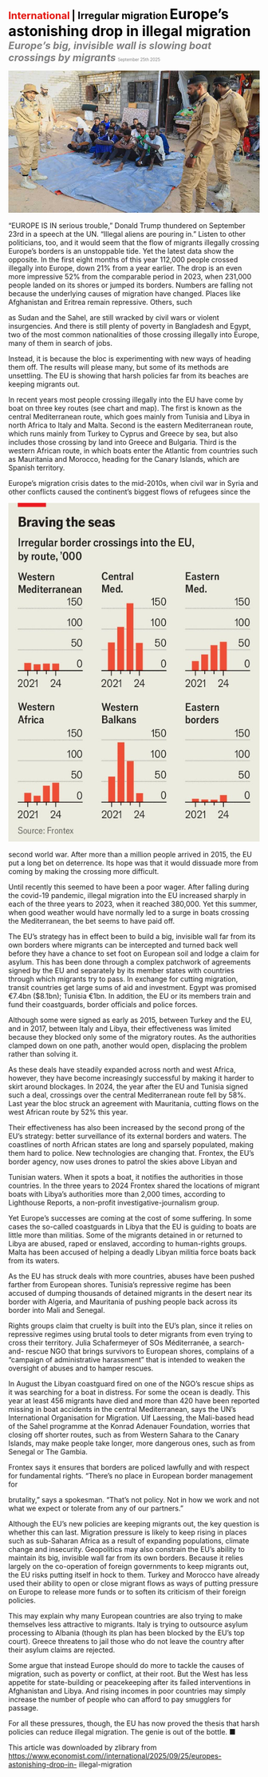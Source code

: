 <span style="color:#E3120B; font-size:14.9pt; font-weight:bold;">International</span> <span style="color:#000000; font-size:14.9pt; font-weight:bold;">| Irregular migration</span>
<span style="color:#000000; font-size:21.0pt; font-weight:bold;">Europe’s astonishing drop in illegal migration</span>
<span style="color:#808080; font-size:14.9pt; font-weight:bold; font-style:italic;">Europe’s big, invisible wall is slowing boat crossings by migrants</span>
<span style="color:#808080; font-size:6.2pt;">September 25th 2025</span>

![](../images/050_Europes_astonishing_drop_in_illegal_migration/p0211_img01.jpeg)

“EUROPE IS IN serious trouble,” Donald Trump thundered on September 23rd in a speech at the UN. “Illegal aliens are pouring in.” Listen to other politicians, too, and it would seem that the flow of migrants illegally crossing Europe’s borders is an unstoppable tide. Yet the latest data show the opposite. In the first eight months of this year 112,000 people crossed illegally into Europe, down 21% from a year earlier. The drop is an even more impressive 52% from the comparable period in 2023, when 231,000 people landed on its shores or jumped its borders. Numbers are falling not because the underlying causes of migration have changed. Places like Afghanistan and Eritrea remain repressive. Others, such

as Sudan and the Sahel, are still wracked by civil wars or violent insurgencies. And there is still plenty of poverty in Bangladesh and Egypt, two of the most common nationalities of those crossing illegally into Europe, many of them in search of jobs.

Instead, it is because the bloc is experimenting with new ways of heading them off. The results will please many, but some of its methods are unsettling. The EU is showing that harsh policies far from its beaches are keeping migrants out.

In recent years most people crossing illegally into the EU have come by boat on three key routes (see chart and map). The first is known as the central Mediterranean route, which goes mainly from Tunisia and Libya in north Africa to Italy and Malta. Second is the eastern Mediterranean route, which runs mainly from Turkey to Cyprus and Greece by sea, but also includes those crossing by land into Greece and Bulgaria. Third is the western African route, in which boats enter the Atlantic from countries such as Mauritania and Morocco, heading for the Canary Islands, which are Spanish territory.

Europe’s migration crisis dates to the mid-2010s, when civil war in Syria and other conflicts caused the continent’s biggest flows of refugees since the

![](../images/050_Europes_astonishing_drop_in_illegal_migration/p0212_img01.jpeg)

second world war. After more than a million people arrived in 2015, the EU put a long bet on deterrence. Its hope was that it would dissuade more from coming by making the crossing more difficult.

Until recently this seemed to have been a poor wager. After falling during the covid-19 pandemic, illegal migration into the EU increased sharply in each of the three years to 2023, when it reached 380,000. Yet this summer, when good weather would have normally led to a surge in boats crossing the Mediterranean, the bet seems to have paid off.

The EU’s strategy has in effect been to build a big, invisible wall far from its own borders where migrants can be intercepted and turned back well before they have a chance to set foot on European soil and lodge a claim for asylum. This has been done through a complex patchwork of agreements signed by the EU and separately by its member states with countries through which migrants try to pass. In exchange for cutting migration, transit countries get large sums of aid and investment. Egypt was promised €7.4bn ($8.1bn); Tunisia €1bn. In addition, the EU or its members train and fund their coastguards, border officials and police forces.

Although some were signed as early as 2015, between Turkey and the EU, and in 2017, between Italy and Libya, their effectiveness was limited because they blocked only some of the migratory routes. As the authorities clamped down on one path, another would open, displacing the problem rather than solving it.

As these deals have steadily expanded across north and west Africa, however, they have become increasingly successful by making it harder to skirt around blockages. In 2024, the year after the EU and Tunisia signed such a deal, crossings over the central Mediterranean route fell by 58%. Last year the bloc struck an agreement with Mauritania, cutting flows on the west African route by 52% this year.

Their effectiveness has also been increased by the second prong of the EU’s strategy: better surveillance of its external borders and waters. The coastlines of north African states are long and sparsely populated, making them hard to police. New technologies are changing that. Frontex, the EU’s border agency, now uses drones to patrol the skies above Libyan and

Tunisian waters. When it spots a boat, it notifies the authorities in those countries. In the three years to 2024 Frontex shared the locations of migrant boats with Libya’s authorities more than 2,000 times, according to Lighthouse Reports, a non-profit investigative-journalism group.

Yet Europe’s successes are coming at the cost of some suffering. In some cases the so-called coastguards in Libya that the EU is guiding to boats are little more than militias. Some of the migrants detained in or returned to Libya are abused, raped or enslaved, according to human-rights groups. Malta has been accused of helping a deadly Libyan militia force boats back from its waters.

As the EU has struck deals with more countries, abuses have been pushed farther from European shores. Tunisia’s repressive regime has been accused of dumping thousands of detained migrants in the desert near its border with Algeria, and Mauritania of pushing people back across its border into Mali and Senegal.

Rights groups claim that cruelty is built into the EU’s plan, since it relies on repressive regimes using brutal tools to deter migrants from even trying to cross their territory. Julia Schafermeyer of SOs Méditerranée, a search-and- rescue NGO that brings survivors to European shores, complains of a “campaign of administrative harassment” that is intended to weaken the oversight of abuses and to hamper rescues.

In August the Libyan coastguard fired on one of the NGO’s rescue ships as it was searching for a boat in distress. For some the ocean is deadly. This year at least 456 migrants have died and more than 420 have been reported missing in boat accidents in the central Mediterranean, says the UN’s International Organisation for Migration. Ulf Laessing, the Mali-based head of the Sahel programme at the Konrad Adenauer Foundation, worries that closing off shorter routes, such as from Western Sahara to the Canary Islands, may make people take longer, more dangerous ones, such as from Senegal or The Gambia.

Frontex says it ensures that borders are policed lawfully and with respect for fundamental rights. “There’s no place in European border management for

brutality,” says a spokesman. “That’s not policy. Not in how we work and not what we expect or tolerate from any of our partners.”

Although the EU’s new policies are keeping migrants out, the key question is whether this can last. Migration pressure is likely to keep rising in places such as sub-Saharan Africa as a result of expanding populations, climate change and insecurity. Geopolitics may also constrain the EU’s ability to maintain its big, invisible wall far from its own borders. Because it relies largely on the co-operation of foreign governments to keep migrants out, the EU risks putting itself in hock to them. Turkey and Morocco have already used their ability to open or close migrant flows as ways of putting pressure on Europe to release more funds or to soften its criticism of their foreign policies.

This may explain why many European countries are also trying to make themselves less attractive to migrants. Italy is trying to outsource asylum processing to Albania (though its plan has been blocked by the EU’s top court). Greece threatens to jail those who do not leave the country after their asylum claims are rejected.

Some argue that instead Europe should do more to tackle the causes of migration, such as poverty or conflict, at their root. But the West has less appetite for state-building or peacekeeping after its failed interventions in Afghanistan and Libya. And rising incomes in poor countries may simply increase the number of people who can afford to pay smugglers for passage.

For all these pressures, though, the EU has now proved the thesis that harsh policies can reduce illegal migration. The genie is out of the bottle. ■

This article was downloaded by zlibrary from https://www.economist.com//international/2025/09/25/europes-astonishing-drop-in- illegal-migration